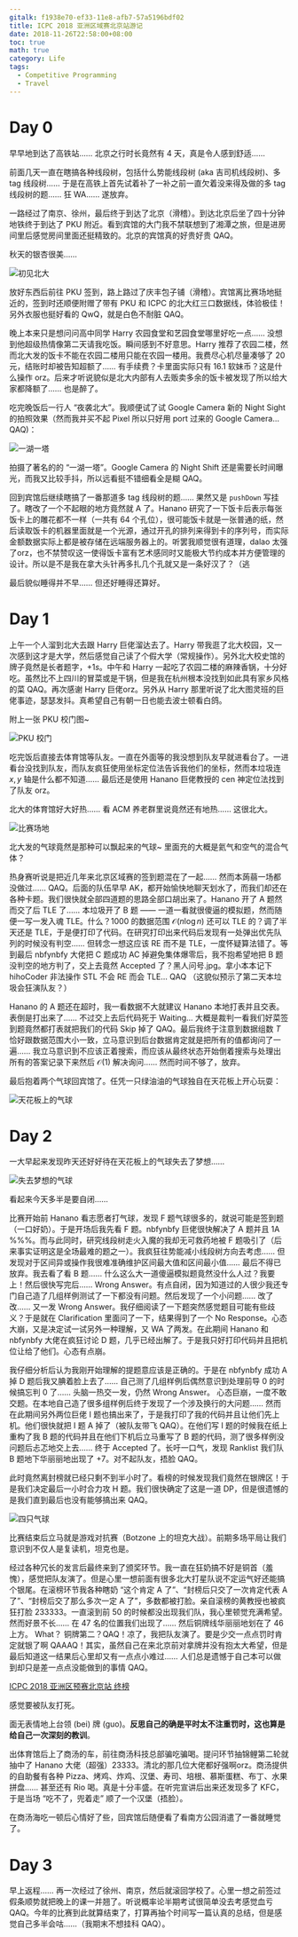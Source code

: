 ```yaml
---
gitalk: f1938e70-ef33-11e8-afb7-57a5196bdf02
title: ICPC 2018 亚洲区域赛北京站游记
date: 2018-11-26T22:58:00+08:00
toc: true
math: true
category: Life
tags:
  - Competitive Programming
  - Travel
---
```


# Day 0

早早地到达了高铁站…… 北京之行时长竟然有 $4$ 天，真是令人感到舒适……

前面几天一直在瞎搞各种线段树，包括什么势能线段树 (aka 吉司机线段树)、多 tag 线段树…… 于是在高铁上首先试着补了一补之前一直欠着没来得及做的多 tag 线段树的题…… 狂 WA…… 遂放弃。

一路经过了南京、徐州，最后终于到达了北京（滑稽）。到达北京后坐了四十分钟地铁终于到达了 PKU 附近。看到宾馆的大门我不禁联想到了湘潭之旅，但是进房间里后感觉房间里面还挺精致的。北京的宾馆真的好贵好贵 QAQ。

秋天的银杏很美……

![初见北大](/posts/icpc-2018-asia-beijing-regional-travel-notes/first_glimpse.jpg)

放好东西后前往 PKU 签到，路上路过了庆丰包子铺（滑稽）。宾馆离比赛场地挺近的，签到时还顺便附赠了带有 PKU 和 ICPC 的北大红三口数据线，体验极佳！另外衣服也挺好看的 QwQ，就是白色不耐脏 QAQ。

晚上本来只是想问问高中同学 Harry 农园食堂和艺园食堂哪里好吃一点…… 没想到他超级热情像第二天请我吃饭。瞬间感到不好意思。Harry 推荐了农园二楼，然而北大发的饭卡不能在农园二楼用只能在农园一楼用。我费尽心机尽量凑够了 $20$ 元，结账时却被告知超额了…… 有手续费？卡里面实际只有 $16.1$ 软妹币？这是什么操作 orz。后来才听说貌似是北大内部有人去贩卖多余的饭卡被发现了所以给大家都降额了…… 也是醉了。

吃完晚饭后一行人 “夜袭北大”。我顺便试了试 Google Camera 新的 Night Sight 的拍照效果（然而我并买不起 Pixel 所以只好用 port 过来的 Google Camera... QAQ)：

![一湖一塔](/posts/icpc-2018-asia-beijing-regional-travel-notes/lake_and_tower.jpg)

拍摄了著名的的 “一湖一塔”。Google Camera 的 Night Shift 还是需要长时间曝光，而我又比较手抖，所以远看挺不错细看全是糊 QAQ。

回到宾馆后继续瞎搞了一番那道多 tag 线段树的题…… 果然又是 `pushDown` 写挂了。瞎改了一个不起眼的地方竟然就 A 了。Hanano 研究了一下饭卡后表示每张饭卡上的雕花都不一样（一共有 $64$ 个孔位），很可能饭卡就是一张普通的纸，然后读取饭卡的机器里面就是一个光源，通过开孔的排列来得到卡的序列号，而实际金额数据实际上都是被存储在远端服务器上的。听罢我顺觉很有道理，dalao 太强了orz，也不禁赞叹这一使得饭卡富有艺术感同时又能极大节约成本并方便管理的设计。所以是不是我在拿大头针再多扎几个孔就又是一条好汉了？（逃

最后貌似睡得并不早…… 但还好睡得还算好。

# Day 1

上午一个人溜到北大去跟 Harry 巨佬溜达去了。Harry 带我逛了北大校园，又一次感到这才是大学，然后感觉自己读了个假大学（常规操作）。另外北大校史馆的牌子竟然是长者题字，$+1s$。中午和 Harry 一起吃了农园二楼的麻辣香锅，十分好吃。虽然比不上四川的冒菜或是干锅，但是我在杭州根本没找到如此具有家乡风格的菜 QAQ。再次感谢 Harry 巨佬orz。另外从 Harry 那里听说了北大图灵班的巨佬事迹，瑟瑟发抖。真希望自己有朝一日也能去波士顿看白鸽。

附上一张 PKU 校门图~

![PKU 校门](/posts/icpc-2018-asia-beijing-regional-travel-notes/pku.jpg)

吃完饭后直接去体育馆等队友。一直在外面等的我没想到队友早就进看台了。一进看台没找到队友，而队友疯狂使用坐标定位法告诉我他们的坐标，然而本垃圾连 $x, y$ 轴是什么都不知道…… 最后还是使用 Hanano 巨佬教授的 cen 神定位法找到了队友 orz。

北大的体育馆好大好热…… 看 ACM 养老群里说竟然还有地热…… 这很北大。

![比赛场地](/posts/icpc-2018-asia-beijing-regional-travel-notes/khoo_teck_puat_gymnasium.jpg)

北大发的气球竟然是那种可以飘起来的气球~ 里面充的大概是氦气和空气的混合气体？

热身赛听说是把近几年来北京区域赛的签到题混在了一起…… 然而本蒟蒻一场都没做过…… QAQ。后面的队伍早早 AK，都开始愉快地聊天划水了，而我们却还在各种卡题。我们很快就全部四道题的思路全部口胡出来了。Hanano 开了 A 题然而交了后 TLE 了…… 本垃圾开了 B 题 —— 一道一看就很傻逼的模拟题，然而随便一写一发入魂 TLE。什么？$1000$ 的数据范围 $\mathcal{O}(n\log{n})$ 还可以 TLE 的？调了半天还是 TLE，于是便打印了代码。在研究打印出来代码后发现有一处弹出优先队列的时候没有判空…… 但转念一想这应该 RE 而不是 TLE，一度怀疑算法错了。等到最后 nbfynbfy 大佬把 C 题成功 AC 掉避免集体爆零后，我不抱希望地把 B 题没判空的地方判了，交上去竟然 Accepted 了？黑人问号.jpg。拿小本本记下 hihoCoder 非法操作 STL 不会 RE 而会 TLE... QAQ （这貌似预示了第二天本垃圾会狂演队友？）

Hanano 的 A 题还在超时，我一看数据不大就建议 Hanano 本地打表并且交表。表倒是打出来了…… 不过交上去后代码死于 Waiting... 大概是裁判一看我们好菜签到题竟然都打表就把我们的代码 Skip 掉了 QAQ。最后我终于注意到数据组数 $T$ 恰好跟数据范围大小一致，立马意识到后台数据肯定就是把所有的值都询问了一遍…… 我立马意识到不应该正着搜索，而应该从最终状态开始倒着搜索与处理出所有的答案记录下来然后 $\mathcal{O}(1)$ 解决询问…… 然而时间不够了，放弃。

最后抱着两个气球回宾馆了。任凭一只绿油油的气球独自在天花板上开心玩耍：

![天花板上的气球](/posts/icpc-2018-asia-beijing-regional-travel-notes/the_balloon_flies.jpg)

# Day 2

一大早起来发现昨天还好好待在天花板上的气球失去了梦想……

![失去梦想的气球](/posts/icpc-2018-asia-beijing-regional-travel-notes/the_balloon_loses_hope.jpg)

看起来今天多半是要自闭……

比赛开始前 Hanano 看志愿者打气球，发现 F 题气球很多的，就说可能是签到题（一口好奶）。于是开场后我先看 F 题。nbfynbfy 巨佬很快解决了 A 题并且 1A %%%。而与此同时，研究线段树走火入魔的我却无可救药地被 F 题吸引了（后来事实证明这是全场最难的题之一）。我疯狂往势能减小线段树方向去考虑…… 但发现对于区间异或操作我很难准确维护区间最大值和区间最小值…… 最后不得已放弃。我去看了看 B 题…… 什么这么大一道傻逼模拟题竟然没什么人过？我要上！然后很快写完后…… Wrong Answer。有点自闭，因为知道过的人很少我还专门自己造了几组样例测试了一下都没有问题。然后发现了一个小问题…… 改了改…… 又一发 Wrong Answer。我仔细阅读了一下题突然感觉题目可能有些歧义？于是就在 Clarification 里面问了一下，结果得到了一个 No Response。心态大崩，又是决定试一试另外一种理解，又 WA 了两发。在此期间 Hanano 和 nbfynbfy 大佬在疯狂讨论 D 题，几乎已经出解了。于是我只好打印代码并且把机位让给了他们。心态有点崩。

我仔细分析后认为我刚开始理解的提题意应该是正确的。于是在 nbfynbfy 成功 A 掉 D 题后我又腆着脸上去了…… 自己测了几组样例后偶然意识到处理前导 $0$ 的时候搞忘判 $0$ 了…… 头脑一热交一发，仍然 Wrong Answer。 心态巨崩，一度不敢交题。在本地自己造了很多组样例后终于发现了一个涉及换行的大问题…… 然而在此期间另外两位巨佬 I 题也搞出来了，于是我打印了我的代码并且让他们先上机。他们很快就把 I 题 A 掉了（被队友带飞 QAQ）。在他们写 I 题的时候我在纸上重构了我 B 题的代码并且在他们下机后立马重写了 B 题的代码，测了很多样例没问题后忐忑地交上去…… 终于 Accepted 了。长吁一口气，发现 Ranklist 我们队 B 题地下华丽丽地出现了 +7。对不起队友，捂脸 QAQ。

此时竟然离封榜就已经只剩不到半小时了。看榜的时候发现我们竟然在银牌区！于是我们决定最后一小时合力攻 H 题。我们很快确定了这是一道 DP，但是很遗憾的是我们直到最后也没有能够搞出来 QAQ。

![四只气球](/posts/icpc-2018-asia-beijing-regional-travel-notes/four_balloons.jpg)

比赛结束后立马就是游戏对抗赛（Botzone 上的坦克大战）。前期多场平局让我们意识到不仅人是复读机，坦克也是。

经过各种冗长的发言后最终来到了颁奖环节。我一直在狂奶搞不好是铜首（羞愧），感觉把队友演了。但是心里一想前面有很多北大打星队说不定运气好还能搞个银尾。在滚榜环节我各种瞎奶 “这个肯定 A 了”、“封榜后只交了一次肯定代表 A 了”、“封榜后交了那么多次一定 A 了”，多数都被打脸。亲自滚榜的黄教授也被疯狂打脸 233333。一直滚到前 $50$ 的时候都没出现我们队，我心里顿觉充满希望。然而好景不长…… 在 $47$ 名的位置我们出现了…… 然后铜牌线华丽丽地划在了 $46$ 上方。 What？ 铜牌第二？QAQ！凉了，我把队友演了。要是少交一点点罚时肯定就银了啊 QAAAQ！其实，虽然自己在来北京前对拿牌并没有抱太大希望，但是最后知道这一结果后心里却又有一点点小难过…… 人们总是遗憾于自己本可以做到却只是差一点点没能做到的事情 QAQ。

[ICPC 2018 亚洲区预赛北京站 终榜](https://web.archive.org/web/20181112004553/http://icpc.hihocoder.com/)

感觉要被队友打死。

面无表情地上台领 (bei) 牌 (guo)。**反思自己的确是平时太不注重罚时，这也算是给自己一次深刻的教训**。

出体育馆后上了商汤的车，前往商汤科技总部骗吃骗喝。提问环节抽锦鲤第二轮就抽中了 Hanano 大佬（超强）23333。清北的那几位大佬都好强啊orz。商汤提供的自助餐有各种 Pizza、烤鸡、炸鸡、汉堡、寿司、培根、慕斯蛋糕、布丁、水果拼盘…… 甚至还有 Rio 喝。真是十分丰盛。在听完宣讲后出来还发现多了 KFC，于是当场 “吃不了，兜着走” 顺了一个汉堡（捂脸）。

在商汤海吃一顿后心情好了些，回宾馆后随便看了看南方公园消遣了一番就睡觉了。

# Day 3

早上返程…… 再一次经过了徐州、南京，然后就滚回学校了。心里一想之前签过假条顺势就把晚上的课一并翘了。听说概率论半期考试很简单没去考感觉血亏 QAQ。今年的比赛到此就算结束了，打算再抽个时间写一篇认真的总结，但是感觉自己多半会咕……（我期末不想挂科 QAQ）。

